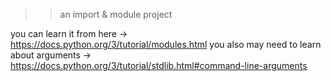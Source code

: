 >> an import & module project 

you can learn it from here -> https://docs.python.org/3/tutorial/modules.html
you also may need to learn about arguments -> https://docs.python.org/3/tutorial/stdlib.html#command-line-arguments